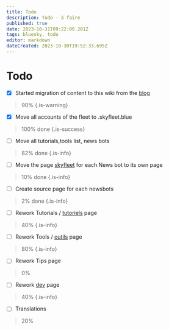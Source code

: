 ```yaml
---
title: Todo
description: Todo - à faire
published: true
date: 2023-10-31T09:22:00.281Z
tags: bluesky, todo
editor: markdown
dateCreated: 2023-10-30T19:52:33.695Z
---
```


# Todo
- [x] Started migration of content to this wiki from the [blog](https://blog.skyfleet.blue)
> 90%
{.is-warning}

- [x] Move all accounts of the fleet to .skyfleet.blue 
> 100% done
{.is-success}

- [ ] Move all tutorials,tools list, news bots 
> 82% done
{.is-info}

- [ ] Move the page [skyfleet](/fr/skyfleet) for each News bot to its own page
> 10% done
{.is-info}

- [ ] Create source page for each newsbots
> 2% done
{.is-info}

- [ ] Rework Tutorials / [tutoriels](/fr/tutoriels) page
> 40%
{.is-info}

- [ ] Rework Tools / [outils](/fr/outils) page
> 80%
{.is-info}

- [ ] Rework Tips page
> 0%
- [ ] Rework [dev](/fr/dev) page
> 40%
{.is-info}

- [ ] Translations
> 20%


